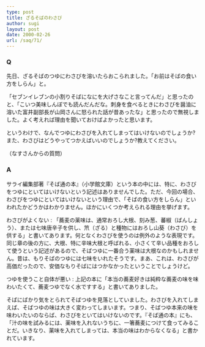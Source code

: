 ```yaml
---
type: post
title: ざるそばのわさび
author: sugi
layout: post
date: 2000-02-26
url: /saq/71/
---
```

### Q 

先日、ざるそばのつゆにわさびを溶いたらおこられました。「お前はそばの食い方をしらん」と。
  
「セブンイレブンの小割りそばになにを大げさなこと言ってんだ」と思ったのと、「こいつ美味しんぼでも読んだんだな。刺身を食べるときにわさびを醤油に溶いた富井副部長が山岡さんに怒られた話が昔あったな」と思ったので無視しました。よく考えれば理由を聞いておけばよかったと思います。
  
というわけで、なんでつゆにわさびを入れてしまってはいけないのでしょうか?　また、わさびはどうやってつかえばいいのでしょうか?教えてください。
  
（なすさんからの質問）

### A 

サライ編集部著『そば通の本』（小学館文庫）という本の中には、特に、わさびをつゆにといてはいけないという記述はありませんでした。ただ、今回の場合、わさびをつゆにといてはいけないという理由で、「そばの食い方をしらん」といわれたかどうかはわかりません。ほかにいくつか考えられる理由を挙げます。

わさびがよくない
:   「蕎麦の薬味は、通常おろし大根、刻み葱、蕃椒（ばんしょう）、または七味唐辛子を供し、笊（ざる）と種物にはおろし山葵（わさび）を供する」と書いてあります。何となくわさびを使うのは例外のような表現です。同じ章の後の方に、大根、特に辛味大根と呼ばれる、小さくて辛い品種をおろして使うという記述があるので、そばつゆに一番合う薬味は大根なのかもしれません。昔は、もりそばのつゆには七味をいれたそうです。まあ、これは、わさびが高価だったので、安価なもりそばにはつかなかったということでしょうけど。

つゆを使うこと自体が悪い
:   上記の本に「本当の蕎麦好きは純粋な蕎麦の味を味わいたくて、蕎麦つゆでなく水ですする」と書いてありました。

そばにばかり気をとられてそばつゆを見落としていました。わさびを入れてしまえば、そばつゆの味は大きく変わってしまいます。つまり、そばつゆ本来の味を味わいたいのならば、わさびをといてはいけないのです。『そば通の本』にも、「汁の味を試みるには、薬味を入れないうちに、一箸蕎麦につけて食ってみることだ。いきなり、薬味を入れてしまっては、本当の味はわからなくなる」と書かれています。
